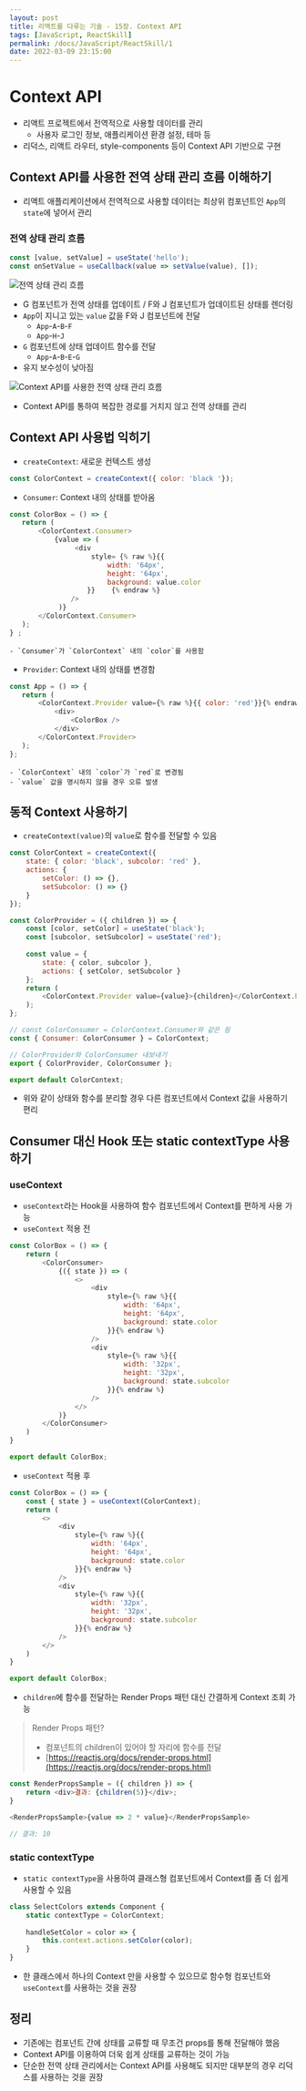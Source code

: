```yaml
---
layout: post
title: 리액트를 다루는 기술 - 15장. Context API
tags: [JavaScript, ReactSkill]
permalink: /docs/JavaScript/ReactSkill/1
date: 2022-03-09 23:15:00
---
```

# Context API
- 리액트 프로젝트에서 전역적으로 사용할 데이터를 관리
    - 사용자 로그인 정보, 애플리케이션 환경 설정, 테마 등
- 리덕스, 리액트 라우터, style-components 등이 Context API 기반으로 구현

## Context API를 사용한 전역 상태 관리 흐름 이해하기

- 리액트 애플리케이션에서 전역적으로 사용할 데이터는 최상위 컴포넌트인 `App`의 `state`에 넣어서 관리

### 전역 상태 관리 흐름

```javascript
const [value, setValue] = useState('hello');
const onSetValue = useCallback(value => setValue(value), []);
```

![전역 상태 관리 흐름](https://i.imgur.com/tmOeRAT.png)

- G 컴포넌트가 전역 상태를 업데이트 / F와 J 컴포넌트가 업데이트된 상태를 렌더링
- `App`이 지니고 있는 `value` 값을 F와 J 컴포넌트에 전달
    - `App`-`A`-`B`-`F`
    - `App`-`H`-`J`
- `G` 컴포넌트에 상태 업데이트 함수를 전달
    - `App`-`A`-`B`-`E`-`G`
- 유지 보수성이 낮아짐

![Context API를 사용한 전역 상태 관리 흐름](https://i.imgur.com/iyNKCIz.png)

- Context API를 통하여 복잡한 경로를 거치지 않고 전역 상태를 관리

## Context API 사용법 익히기

- `createContext`: 새로운 컨텍스트 생성  
```javascript
const ColorContext = createContext({ color: 'black '});
```

- `Consumer`: Context 내의 상태를 받아옴

 ```javascript
const ColorBox = () => {
    return (
        <ColorContext.Consumer>
            {value => (
                 <div
                     style= {% raw %}{{
                         width: '64px',
                         height: '64px',
                         background: value.color
                    }}    {% endraw %}
                />
             )}
        </ColorContext.Consumer>
    );
} ;
```
    - `Consumer`가 `ColorContext` 내의 `color`를 사용함

- `Provider`: Context 내의 상태를 변경함
 ```javascript
const App = () => {
    return (
        <ColorContext.Provider value={% raw %}{{ color: 'red'}}{% endraw %}>
            <div>
                <ColorBox />
            </div>
        </ColorContext.Provider>
    );
};
```
    - `ColorContext` 내의 `color`가 `red`로 변경됨
    - `value` 값을 명시하지 않을 경우 오류 발생

## 동적 Context 사용하기
- `createContext(value)`의 `value`로 함수를 전달할 수 있음
```javascript
const ColorContext = createContext({
    state: { color: 'black', subcolor: 'red' },
    actions: {
        setColor: () => {},
        setSubcolor: () => {}
    }
});

const ColorProvider = ({ children }) => {
    const [color, setColor] = useState('black');
    const [subcolor, setSubcolor] = useState('red');
    
    const value = {
        state: { color, subcolor },
        actions: { setColor, setSubcolor }
    };
    return (
        <ColorContext.Provider value={value}>{children}</ColorContext.Provider>
    );
};

// const ColorConsumer = ColorContext.Consumer와 같은 읨
const { Consumer: ColorConsumer } = ColorContext;

// ColorProvider와 ColorConsumer 내보내기
export { ColorProvider, ColorConsumer };

export default ColorContext;
```
- 위와 같이 상태와 함수를 분리할 경우 다른 컴포넌트에서 Context 값을 사용하기 편리

## Consumer 대신 Hook 또는 static contextType 사용하기

### useContext
- `useContext`라는 Hook을 사용하여 함수 컴포넌트에서 Context를 편하게 사용 가능
- `useContext` 적용 전
```javascript
const ColorBox = () => {
    return (
        <ColorConsumer>
            {({ state }) => (
                <>
                    <div
                        style={% raw %}{{
                            width: '64px',
                            height: '64px',
                            background: state.color
                        }}{% endraw %}
                    />
                    <div
                        style={% raw %}{{
                            width: '32px',
                            height: '32px',
                            background: state.subcolor
                        }}{% endraw %}
                    />
                </>
            )}
        </ColorConsumer>
    )
}

export default ColorBox;
```

- `useContext` 적용 후
```javascript
const ColorBox = () => {
    const { state } = useContext(ColorContext);
    return (
        <>
            <div
                style={% raw %}{{
                    width: '64px',
                    height: '64px',
                    background: state.color
                }}{% endraw %}
            />
            <div
                style={% raw %}{{
                    width: '32px',
                    height: '32px',
                    background: state.subcolor
                }}{% endraw %}
            />
        </>
    )
}

export default ColorBox;
```
- `children`에 함수를 전달하는 Render Props 패턴 대신 간결하게 Context 조회 가능

> Render Props 패턴? 
> - 컴포넌트의 children이 있어야 할 자리에 함수를 전달
> - [https://reactjs.org/docs/render-props.html](https://reactjs.org/docs/render-props.html)
```javascript
const RenderPropsSample = ({ children }) => {
    return <div>결과: {children(5)}</div>;
}

<RenderPropsSample>{value => 2 * value}</RenderPropsSample>

// 결과: 10
```

### static contextType
- `static contextType`을 사용하여 클래스형 컴포넌트에서 Context를 좀 더 쉽게 사용할 수 있음
```javascript
class SelectColors extends Component {
    static contextType = ColorContext;
    
    handleSetColor = color => {
        this.context.actions.setColor(color);
    }
}
```
- 한 클래스에서 하나의 Context 만을 사용할 수 있으므로 함수형 컴포넌트와 `useContext`를 사용하는 것을 권장

## 정리
- 기존에는 컴포넌트 간에 상태를 교류할 때 무조건 props를 통해 전달해야 했음
- Context API를 이용하여 더욱 쉽게 상태를 교류하는 것이 가능
- 단순한 전역 상태 관리에서는 Context API를 사용해도 되지만 대부분의 경우 리덕스를 사용하는 것을 권장